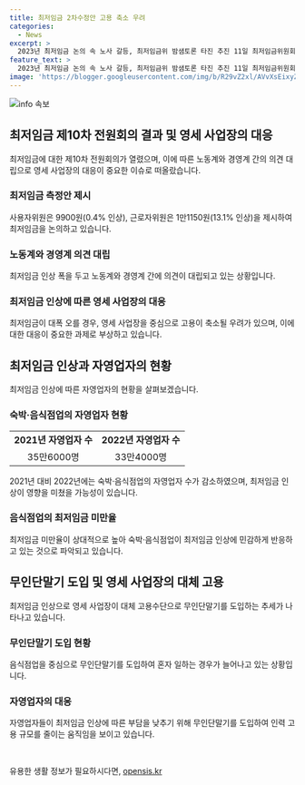 ```yaml
---
title: 최저임금 2차수정안 고용 축소 우려
categories:
  - News
excerpt: >
  2023년 최저임금 논의 속 노사 갈등, 최저임금위 밤샘토론 타진 추진 11일 최저임금위원회가 2차 수정안을 제시한 가운데 노사 양측의 의견은 분분했다. 사용자 측은 9900원, 근로자 측은 1만1150원을 제시했으며, 이에 대한 신경전이 벌어졌다. 노동자측은 높은 소득 대비 생계비 부담을 강조하며 대폭 인상을 요구했으나 사용자측은 지불능력을 고려해 10원 인상을 제안했다. 노동자와 사용자 사이의 입장차이는 최저임금의 과도한 인상으로 인한 고용 위기 우려를 불러일으키고 있다. 특히 숙박·음식점업에서는 최저임금 인상으로 인한 고용 감소와 무인단말기 도입 등의 움직임이 나타나고 있으며, 대폭 인상 시 고용 감소가 우려되고 있다.
feature_text: >
  2023년 최저임금 논의 속 노사 갈등, 최저임금위 밤샘토론 타진 추진 11일 최저임금위원회가 2차 수정안을 제시한 가운데 노사 양측의 의견은 분분했다. 사용자 측은 9900원, 근로자 측은 1만1150원을 제시했으며, 이에 대한 신경전이 벌어졌다. 노동자측은 높은 소득 대비 생계비 부담을 강조하며 대폭 인상을 요구했으나 사용자측은 지불능력을 고려해 10원 인상을 제안했다. 노동자와 사용자 사이의 입장차이는 최저임금의 과도한 인상으로 인한 고용 위기 우려를 불러일으키고 있다. 특히 숙박·음식점업에서는 최저임금 인상으로 인한 고용 감소와 무인단말기 도입 등의 움직임이 나타나고 있으며, 대폭 인상 시 고용 감소가 우려되고 있다.
image: 'https://blogger.googleusercontent.com/img/b/R29vZ2xl/AVvXsEixyZcFfHzMRdzZMjFBmAUKJYCLCGyLL1o632UiGVXcaFdKo_bkvkuCioo0uUKlGfBVcT3P84aROyZIXSBEx3Aw5nCQ3pTgDom1WDC4m8eifvWiAmWEEVb4x6G_l8C0QH225ldMjyaFvpxGEBGNO37VmDTDMHGhJPq73UglMfDca1-0aw/s1600/blogspot.png'
---
```


<p><img src="https://blogger.googleusercontent.com/img/b/R29vZ2xl/AVvXsEixyZcFfHzMRdzZMjFBmAUKJYCLCGyLL1o632UiGVXcaFdKo_bkvkuCioo0uUKlGfBVcT3P84aROyZIXSBEx3Aw5nCQ3pTgDom1WDC4m8eifvWiAmWEEVb4x6G_l8C0QH225ldMjyaFvpxGEBGNO37VmDTDMHGhJPq73UglMfDca1-0aw/s1600/blogspot.png" alt="info 속보" /></p>

<h2 data-ke-size="size26">최저임금 제10차 전원회의 결과 및 영세 사업장의 대응</h2>

<p data-ke-size="size16">최저임금에 대한 제10차 전원회의가 열렸으며, 이에 따른 노동계와 경영계 간의 의견 대립으로 영세 사업장의 대응이 중요한 이슈로 떠올랐습니다.</p>

<h3><b>최저임금 측정안 제시</b></h3>

<p data-ke-size="size16">사용자위원은 9900원(0.4% 인상), 근로자위원은 1만1150원(13.1% 인상)을 제시하여 최저임금을 논의하고 있습니다.</p>

<h3><b>노동계와 경영계 의견 대립</b></h3>

<p data-ke-size="size16">최저임금 인상 폭을 두고 노동계와 경영계 간에 의견이 대립되고 있는 상황입니다.</p>

<h3><b>최저임금 인상에 따른 영세 사업장의 대응</b></h3>

<p data-ke-size="size16">최저임금이 대폭 오를 경우, 영세 사업장을 중심으로 고용이 축소될 우려가 있으며, 이에 대한 대응이 중요한 과제로 부상하고 있습니다.</p>

<h2 data-ke-size="size26">최저임금 인상과 자영업자의 현황</h2>

<p>최저임금 인상에 따른 자영업자의 현황을 살펴보겠습니다.</p>

<h3><b>숙박·음식점업의 자영업자 현황</b></h3>

<table>
    <tr>
        <td style="text-align: center; height: 17px;"><b>2021년 자영업자 수</b></td>
        <td style="text-align: center; height: 17px;"><b>2022년 자영업자 수</b></td>
    </tr>
    <tr>
        <td style="text-align: center; height: 17px;">35만6000명</td>
        <td style="text-align: center; height: 17px;">33만4000명</td>
    </tr>
</table>

<p data-ke-size="size16">2021년 대비 2022년에는 숙박·음식점업의 자영업자 수가 감소하였으며, 최저임금 인상이 영향을 미쳤을 가능성이 있습니다.</p>

<h3><b>음식점업의 최저임금 미만율</b></h3>

<p data-ke-size="size16">최저임금 미만율이 상대적으로 높아 숙박·음식점업이 최저임금 인상에 민감하게 반응하고 있는 것으로 파악되고 있습니다.</p>

<h2 data-ke-size="size26">무인단말기 도입 및 영세 사업장의 대체 고용</h2>

<p data-ke-size="size16">최저임금 인상으로 영세 사업장이 대체 고용수단으로 무인단말기를 도입하는 추세가 나타나고 있습니다.</p>

<h3><b>무인단말기 도입 현황</b></h3>

<p data-ke-size="size16">음식점업을 중심으로 무인단말기를 도입하여 혼자 일하는 경우가 늘어나고 있는 상황입니다.</p>

<h3><b>자영업자의 대응</b></h3>

<p data-ke-size="size16">자영업자들이 최저임금 인상에 따른 부담을 낮추기 위해 무인단말기를 도입하여 인력 고용 규모를 줄이는 움직임을 보이고 있습니다.</p>

<p data-ke-size="size16">&nbsp;</p>
유용한 생활 정보가 필요하시다면, <a href="https://opensis.kr" rel="dofollow">opensis.kr</a>


